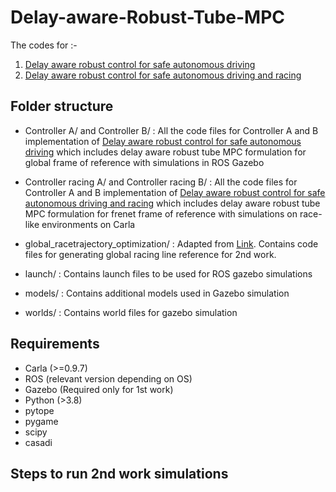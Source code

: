 # Delay-aware-Robust-Tube-MPC

The codes for :- 
1. [Delay aware robust control for safe autonomous driving](https://ieeexplore.ieee.org/document/9827111) 
2. [Delay aware robust control for safe autonomous driving and racing](https://arxiv.org/abs/2208.13856)

## Folder structure

- Controller A/ and Controller B/ : All the code files for Controller A and B implementation of [Delay aware robust control for safe autonomous driving](https://ieeexplore.ieee.org/document/9827111) which includes delay aware robust tube MPC formulation for global frame of reference with simulations in ROS Gazebo

- Controller racing A/ and Controller racing B/ : All the code files for Controller A and B implementation of [Delay aware robust control for safe autonomous driving and racing](https://ieeexplore.ieee.org/document/9827111) which includes delay aware robust tube MPC formulation for frenet frame of reference with simulations on race-like environments on Carla

- global_racetrajectory_optimization/ : Adapted from [Link](https://github.com/TUMFTM/global_racetrajectory_optimization). Contains code files for generating global racing line reference for 2nd work.

- launch/ : Contains launch files to be used for ROS gazebo simulations

- models/ : Contains additional models used in Gazebo simulation

- worlds/ : Contains world files for gazebo simulation

## Requirements 

- Carla (>=0.9.7)
- ROS (relevant version depending on OS)
- Gazebo (Required only for 1st work)
- Python (>3.8)
- pytope
- pygame
- scipy
- casadi

## Steps to run 2nd work simulations

